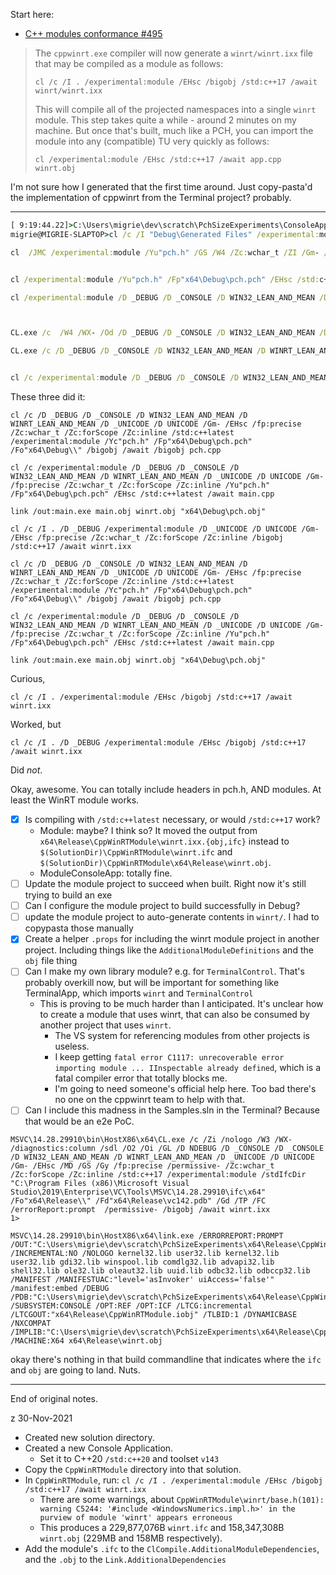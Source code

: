 Start here:
* [C++ modules conformance #495](https://github.com/microsoft/cppwinrt/pull/495)


> The `cppwinrt.exe` compiler will now generate a `winrt/winrt.ixx` file that may be compiled as a module as follows:
>
> ```
> cl /c /I . /experimental:module /EHsc /bigobj /std:c++17 /await winrt/winrt.ixx
> ```
>
> This will compile all of the projected namespaces into a single `winrt` module. This step takes quite a while - around 2 minutes on my machine. But once that's built, much like a PCH, you can import the module into any (compatible) TU very quickly as follows:
>
> ```
> cl /experimental:module /EHsc /std:c++17 /await app.cpp winrt.obj
> ```

I'm not sure how I generated that the first time around. Just copy-pasta'd the implementation of cppwinrt from the Terminal project? probably.

--------------------------------------------------------------------------------




```bat
[ 9:19:44.22]>C:\Users\migrie\dev\scratch\PchSizeExperiments\ConsoleApp>
migrie@MIGRIE-SLAPTOP>cl /c /I "Debug\Generated Files" /experimental:module /EHsc /bigobj /std:c++17 /await "Debug\Generated Files\winrt\winrt.ixx"

cl  /JMC /experimental:module /Yu"pch.h" /GS /W4 /Zc:wchar_t /ZI /Gm- /Od /Zc:inline /fp:precise /D "_DEBUG" /D "_CONSOLE" /D "WIN32_LEAN_AND_MEAN" /D "WINRT_LEAN_AND_MEAN" /D "_UNICODE" /D "UNICODE" /errorReport:prompt /WX- /Zc:forScope /RTC1 /Gd /MDd /std:c++latest /FC /EHsc /nologo /Fo"x64\Debug\" /Fp"x64\Debug\pch.pch" /diagnostics:column  /await main.cpp winrt.obj


cl /experimental:module /Yu"pch.h" /Fp"x64\Debug\pch.pch" /EHsc /std:c++17 /await main.cpp winrt.obj

cl /experimental:module /D _DEBUG /D _CONSOLE /D WIN32_LEAN_AND_MEAN /D WINRT_LEAN_AND_MEAN /D _UNICODE /D UNICODE /Gm- /fp:precise /Zc:wchar_t /Zc:forScope /Zc:inline /Yu"pch.h" /Fp"x64\Debug\pch.pch" /EHsc /std:c++17 /await main.cpp winrt.obj



CL.exe /c  /W4 /WX- /Od /D _DEBUG /D _CONSOLE /D WIN32_LEAN_AND_MEAN /D WINRT_LEAN_AND_MEAN /D _UNICODE /D UNICODE /Gm- /EHsc /fp:precise /Zc:wchar_t /Zc:forScope /Zc:inline /std:c++latest /experimental:module /Yc"pch.h" /Fp"x64\Debug\pch.pch" /Fo"x64\Debug\\" /permissive- /bigobj /await /bigobj pch.cpp

CL.exe /c /D _DEBUG /D _CONSOLE /D WIN32_LEAN_AND_MEAN /D WINRT_LEAN_AND_MEAN /D _UNICODE /D UNICODE /Gm- /EHsc /fp:precise /Zc:wchar_t /Zc:forScope /Zc:inline /std:c++latest /experimental:module /Yc"pch.h" /Fp"x64\Debug\pch.pch" /Fo"x64\Debug\\" /bigobj /await /bigobj pch.cpp


cl /c /experimental:module /D _DEBUG /D _CONSOLE /D WIN32_LEAN_AND_MEAN /D WINRT_LEAN_AND_MEAN /D _UNICODE /D UNICODE /Gm- /fp:precise /Zc:wchar_t /Zc:forScope /Zc:inline /Yu"pch.h" /Fp"x64\Debug\pch.pch" /EHsc /std:c++latest /await main.cpp winrt.obj

```

These three did it:
```
cl /c /D _DEBUG /D _CONSOLE /D WIN32_LEAN_AND_MEAN /D WINRT_LEAN_AND_MEAN /D _UNICODE /D UNICODE /Gm- /EHsc /fp:precise /Zc:wchar_t /Zc:forScope /Zc:inline /std:c++latest /experimental:module /Yc"pch.h" /Fp"x64\Debug\pch.pch" /Fo"x64\Debug\\" /bigobj /await /bigobj pch.cpp

cl /c /experimental:module /D _DEBUG /D _CONSOLE /D WIN32_LEAN_AND_MEAN /D WINRT_LEAN_AND_MEAN /D _UNICODE /D UNICODE /Gm- /fp:precise /Zc:wchar_t /Zc:forScope /Zc:inline /Yu"pch.h" /Fp"x64\Debug\pch.pch" /EHsc /std:c++latest /await main.cpp

link /out:main.exe main.obj winrt.obj "x64\Debug\pch.obj"
```


```
cl /c /I . /D _DEBUG /experimental:module /D _UNICODE /D UNICODE /Gm- /EHsc /fp:precise /Zc:wchar_t /Zc:forScope /Zc:inline /bigobj /std:c++17 /await winrt.ixx

cl /c /D _DEBUG /D _CONSOLE /D WIN32_LEAN_AND_MEAN /D WINRT_LEAN_AND_MEAN /D _UNICODE /D UNICODE /Gm- /EHsc /fp:precise /Zc:wchar_t /Zc:forScope /Zc:inline /std:c++latest /experimental:module /Yc"pch.h" /Fp"x64\Debug\pch.pch" /Fo"x64\Debug\\" /bigobj /await /bigobj pch.cpp

cl /c /experimental:module /D _DEBUG /D _CONSOLE /D WIN32_LEAN_AND_MEAN /D WINRT_LEAN_AND_MEAN /D _UNICODE /D UNICODE /Gm- /fp:precise /Zc:wchar_t /Zc:forScope /Zc:inline /Yu"pch.h" /Fp"x64\Debug\pch.pch" /EHsc /std:c++latest /await main.cpp

link /out:main.exe main.obj winrt.obj "x64\Debug\pch.obj"

```

Curious,
```
cl /c /I . /experimental:module /EHsc /bigobj /std:c++17 /await winrt.ixx
```
Worked, but
```
cl /c /I . /D _DEBUG /experimental:module /EHsc /bigobj /std:c++17 /await winrt.ixx
```

Did _not_.




Okay, awesome. You can totally include headers in pch.h, AND modules. At least the WinRT module works.

* [x] Is compiling with `/std:c++latest` necessary, or would `/std:c++17` work?
  - Module: maybe? I think so? It moved the output from `x64\Release\CppWinRTModule\winrt.ixx.{obj,ifc}` instead to `$(SolutionDir)\CppWinRTModule\winrt.ifc` and `$(SolutionDir)\CppWinRTModule\x64\Release\winrt.obj`.
  - ModuleConsoleApp: totally fine.
* [ ] Update the module project to succeed when built. Right now it's still trying to build an exe
* [ ] Can I configure the module project to build successfully in Debug?
* [ ] update the module project to auto-generate contents in `winrt/`. I had to copypasta those manually
* [x] Create a helper `.props` for including the winrt module project in another project. Including things like the `AdditionalModuleDefinitions` and the `obj` file thing
* [ ] Can I make my own library module? e.g. for `TerminalControl`. That's probably overkill now, but will be important for something like TerminalApp, which imports `winrt` and `TerminalControl`
  - This is proving to be much harder than I anticipated. It's unclear how to create a module that uses winrt, that can also be consumed by another project that uses `winrt`.
    - The VS system for referencing modules from other projects is useless.
    - I keep getting `fatal error C1117: unrecoverable error importing module ... IInspectable already defined`, which is a fatal compiler error that totally blocks me.
    - I'm going to need someone's official help here. Too bad there's no one on the cppwinrt team to help with that.
* [ ] Can I include this madness in the Samples.sln in the Terminal? Because that would be an e2e PoC.

```
MSVC\14.28.29910\bin\HostX86\x64\CL.exe /c /Zi /nologo /W3 /WX- /diagnostics:column /sdl /O2 /Oi /GL /D NDEBUG /D _CONSOLE /D _CONSOLE /D WIN32_LEAN_AND_MEAN /D WINRT_LEAN_AND_MEAN /D _UNICODE /D UNICODE /Gm- /EHsc /MD /GS /Gy /fp:precise /permissive- /Zc:wchar_t /Zc:forScope /Zc:inline /std:c++17 /experimental:module /stdIfcDir "C:\Program Files (x86)\Microsoft Visual Studio\2019\Enterprise\VC\Tools\MSVC\14.28.29910\ifc\x64" /Fo"x64\Release\\" /Fd"x64\Release\vc142.pdb" /Gd /TP /FC /errorReport:prompt  /permissive- /bigobj /await winrt.ixx
1>

MSVC\14.28.29910\bin\HostX86\x64\link.exe /ERRORREPORT:PROMPT /OUT:"C:\Users\migrie\dev\scratch\PchSizeExperiments\x64\Release\CppWinRTModule.exe" /INCREMENTAL:NO /NOLOGO kernel32.lib user32.lib kernel32.lib user32.lib gdi32.lib winspool.lib comdlg32.lib advapi32.lib shell32.lib ole32.lib oleaut32.lib uuid.lib odbc32.lib odbccp32.lib /MANIFEST /MANIFESTUAC:"level='asInvoker' uiAccess='false'" /manifest:embed /DEBUG /PDB:"C:\Users\migrie\dev\scratch\PchSizeExperiments\x64\Release\CppWinRTModule.pdb" /SUBSYSTEM:CONSOLE /OPT:REF /OPT:ICF /LTCG:incremental /LTCGOUT:"x64\Release\CppWinRTModule.iobj" /TLBID:1 /DYNAMICBASE /NXCOMPAT /IMPLIB:"C:\Users\migrie\dev\scratch\PchSizeExperiments\x64\Release\CppWinRTModule.lib" /MACHINE:X64 x64\Release\winrt.obj
```

okay there's nothing in that build commandline that indicates where the `ifc` and `obj` are going to land. Nuts.


--------------------------------------------------------------------------------
End of original notes.


z 30-Nov-2021

* Created new solution directory.
* Created a new Console Application.
  - Set it to C++20 `/std:c++20` and toolset `v143`
* Copy the `CppWinRTModule` directory into that solution.
* In `CppWinRTModule`, run: `cl /c /I . /experimental:module /EHsc /bigobj /std:c++17 /await winrt.ixx`
  - There are some warnings, about `CppWinRTModule\winrt/base.h(101): warning C5244: '#include <WindowsNumerics.impl.h>' in the purview of module 'winrt' appears erroneous`
  - This produces a 229,877,076B `winrt.ifc` and 158,347,308B `winrt.obj` (229MB and 158MB respectively).
* Add the module's `.ifc` to the `ClCompile.AdditionalModuleDependencies`, and the `.obj` to the `Link.AdditionalDependencies`
